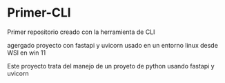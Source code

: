 # Primer-CLI

Primer repositorio creado con la herramienta de CLI

agergado proyecto con fastapi y uvicorn usado en un entorno linux desde WSl en win 11

Este proyecto trata del manejo de un proyeto de python usando fastapi y uvicorn
